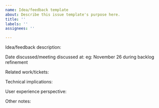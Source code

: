 ```yaml
---
name: Idea/feedback template
about: Describe this issue template's purpose here.
title: ''
labels: ''
assignees: ''

---
```


Idea/feedback  description:

Date discussed/meeting discussed at:
eg: November 26 during backlog refinement

Related work/tickets:

Technical implications:

User experience perspective:

Other notes:
